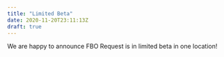 ```yaml
---
title: "Limited Beta"
date: 2020-11-20T23:11:13Z
draft: true
---
```


We are happy to announce FBO Request is in limited beta in one location!
